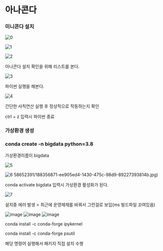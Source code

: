# 아나콘다

### 미니콘다 설치

![0](https://user-images.githubusercontent.com/58652391/188356929-132a9474-89ca-41e7-bd69-8e6cfc891aad.jpg)



![1](https://user-images.githubusercontent.com/58652391/188356687-420c1469-f5f4-4e00-924a-016a0b5956f9.jpg)

![2](https://user-images.githubusercontent.com/58652391/188356825-5a8d0fe9-75b2-4c9b-abf5-58f935fd631f.jpg)

아나콘다 설치 확인을 위해 리스트를 본다.

![3](https://user-images.githubusercontent.com/58652391/188356839-8a81ae9a-9f06-4ee2-9922-198b9fb1b84d.jpg)

파이썬 실행을 해본다.

![4](https://user-images.githubusercontent.com/58652391/188356862-6941014c-ffd6-408b-9da9-e7366d1ea91a.jpg)

간단한 사칙연산 실행 후 정상적으로 작동하는지 확인

ctrl + z 입력시 파이썬 종료

### 가상환경 생성

###  conda create -n bigdata python=3.8

가상환경이름이 bigdata

![5](https://user-images.githubusercontent.com/58652391/188356871-ee905ed4-1430-475c-98d9-89227393814b.jpg)

![6](https://user-images.githubusercontent.com/58652391/188356884-038ed39d-efa9-43ff-83d4-de6b17b3dcf2.jpg)
58652391/188356871-ee905ed4-1430-475c-98d9-89227393814b.jpg)

conda activate bigdata 입력시 가상환경 활성화가 된다.

![7](https://user-images.githubusercontent.com/58652391/188356893-ee29b5f7-2e77-49e3-b29b-631203bde6e4.jpg)

설치중 에러 발생 > 최근에 운영체제를 바꿔서 그런걸로 보임(ms 빌드파일 꼬여있음)

![image](https://user-images.githubusercontent.com/58652391/188358215-ae5d3784-d917-40b4-8703-2e668410edd9.png)
![image](https://user-images.githubusercontent.com/58652391/188358255-97c6982e-62b9-4dd4-8f85-ed35ade49e51.png)
![image](https://user-images.githubusercontent.com/58652391/188358753-19bc0f02-9574-44a8-8ce5-8f11b4d4cb74.png)

conda install -c conda-forge ipykernel

conda install -c conda-forge psutil

해당 명령어 실행해서 패키지 직접 설치 수행
